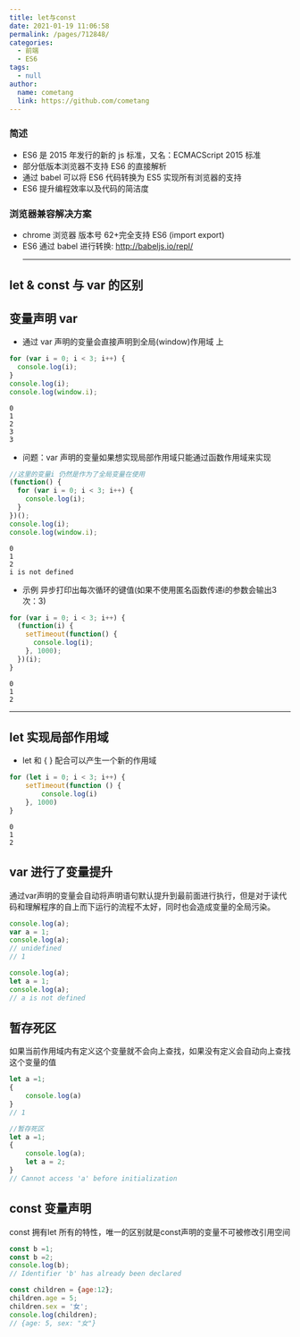 ```yaml
---
title: let与const
date: 2021-01-19 11:06:58
permalink: /pages/712848/
categories: 
  - 前端
  - ES6
tags: 
  - null
author: 
  name: cometang
  link: https://github.com/cometang
---
```


### 简述

- ES6 是 2015 年发行的新的 js 标准，又名：ECMACScript 2015 标准
- 部分低版本浏览器不支持 ES6 的直接解析
- 通过 babel 可以将 ES6 代码转换为 ES5 实现所有浏览器的支持
- ES6 提升编程效率以及代码的简洁度

### 浏览器兼容解决方案

- chrome 浏览器 版本号 62+完全支持 ES6 (import export)
- ES6 通过 babel 进行转换: http://babeljs.io/repl/
  <hr>

## let & const 与 var 的区别

## 变量声明 var

- 通过 var 声明的变量会直接声明到全局(window)作用域 上

```js
for (var i = 0; i < 3; i++) {
  console.log(i);
}
console.log(i);
console.log(window.i);
```

```
0
1
2
3
3
```

- 问题：var 声明的变量如果想实现局部作用域只能通过函数作用域来实现

```js
//这里的变量i 仍然是作为了全局变量在使用
(function() {
  for (var i = 0; i < 3; i++) {
    console.log(i);
  }
})();
console.log(i);
console.log(window.i);
```

```
0
1
2
i is not defined
```

- 示例
异步打印出每次循环的键值(如果不使用匿名函数传递i的参数会输出3次：3)

```js
for (var i = 0; i < 3; i++) {
  (function(i) {
    setTimeout(function() {
      console.log(i);
    }, 1000);
  })(i);
}
```
```
0
1
2
```
<hr>

## let 实现局部作用域
- let 和 { } 配合可以产生一个新的作用域
```js
for (let i = 0; i < 3; i++) {
    setTimeout(function () {
        console.log(i)
    }, 1000)
}
```
```
0 
1
2
```
## var 进行了变量提升
通过var声明的变量会自动将声明语句默认提升到最前面进行执行，但是对于读代码和理解程序的自上而下运行的流程不太好，同时也会造成变量的全局污染。
```js
console.log(a);
var a = 1;
console.log(a);
// unidefined
// 1
```
```js
console.log(a);
let a = 1;
console.log(a);
// a is not defined
```
## 暂存死区 
如果当前作用域内有定义这个变量就不会向上查找，如果没有定义会自动向上查找这个变量的值
```js
let a =1;
{
    console.log(a)
}
// 1
```
```js
//暂存死区
let a =1;
{
    console.log(a);
    let a = 2;
}
// Cannot access 'a' before initialization
```
## const 变量声明
const 拥有let 所有的特性，唯一的区别就是const声明的变量不可被修改引用空间
```js
const b =1;
const b =2;
console.log(b);
// Identifier 'b' has already been declared
```
```js
const children = {age:12};
children.age = 5;
children.sex = '女';
console.log(children);
// {age: 5, sex: "女"}
```


